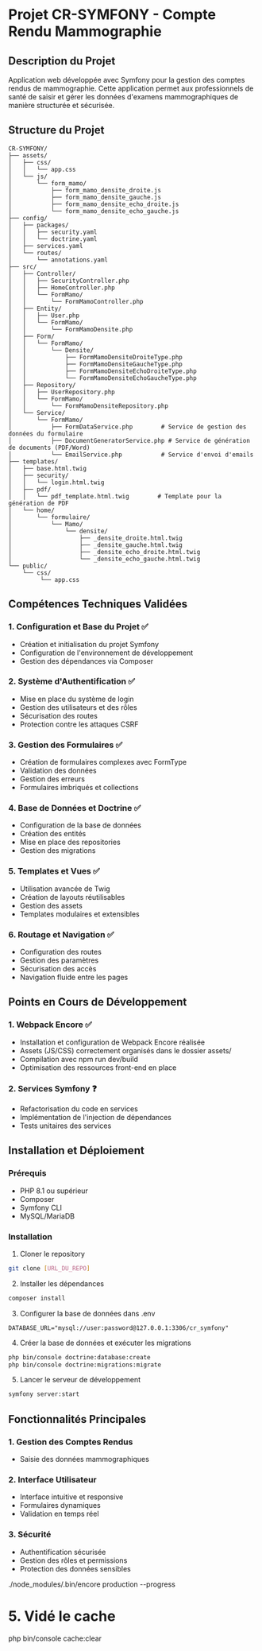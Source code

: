 # Projet CR-SYMFONY - Compte Rendu Mammographie

## Description du Projet
Application web développée avec Symfony pour la gestion des comptes rendus de mammographie. Cette application permet aux professionnels de santé de saisir et gérer les données d'examens mammographiques de manière structurée et sécurisée.

## Structure du Projet

```
CR-SYMFONY/
├── assets/
│   ├── css/
│   │   └── app.css
│   └── js/
│       └── form_mamo/
│           ├── form_mamo_densite_droite.js
│           ├── form_mamo_densite_gauche.js
│           ├── form_mamo_densite_echo_droite.js
│           └── form_mamo_densite_echo_gauche.js
├── config/
│   ├── packages/
│   │   ├── security.yaml
│   │   └── doctrine.yaml
│   ├── services.yaml
│   └── routes/
│       └── annotations.yaml
├── src/
│   ├── Controller/
│   │   ├── SecurityController.php
│   │   ├── HomeController.php
│   │   └── FormMamo/
│   │       └── FormMamoController.php
│   ├── Entity/
│   │   ├── User.php
│   │   └── FormMamo/
│   │       └── FormMamoDensite.php
│   ├── Form/
│   │   └── FormMamo/
│   │       └── Densite/
│   │           ├── FormMamoDensiteDroiteType.php
│   │           ├── FormMamoDensiteGaucheType.php
│   │           ├── FormMamoDensiteEchoDroiteType.php
│   │           └── FormMamoDensiteEchoGaucheType.php
│   ├── Repository/
│   │   ├── UserRepository.php
│   │   └── FormMamo/
│   │       └── FormMamoDensiteRepository.php
│   └── Service/
│       └── FormMamo/
│           ├── FormDataService.php        # Service de gestion des données du formulaire
│           ├── DocumentGeneratorService.php # Service de génération de documents (PDF/Word)
│           └── EmailService.php           # Service d'envoi d'emails
├── templates/
│   ├── base.html.twig
│   ├── security/
│   │   └── login.html.twig
│   ├── pdf/
│   │   └── pdf_template.html.twig        # Template pour la génération de PDF
│   └── home/
│       └── formulaire/
│           └── Mamo/
│               └── densite/
│                   ├── _densite_droite.html.twig
│                   ├── _densite_gauche.html.twig
│                   ├── _densite_echo_droite.html.twig
│                   └── _densite_echo_gauche.html.twig
└── public/
    └── css/
         └── app.css

```

## Compétences Techniques Validées

### 1. Configuration et Base du Projet ✅
- Création et initialisation du projet Symfony
- Configuration de l'environnement de développement
- Gestion des dépendances via Composer

### 2. Système d'Authentification ✅
- Mise en place du système de login
- Gestion des utilisateurs et des rôles
- Sécurisation des routes
- Protection contre les attaques CSRF

### 3. Gestion des Formulaires ✅
- Création de formulaires complexes avec FormType
- Validation des données
- Gestion des erreurs
- Formulaires imbriqués et collections

### 4. Base de Données et Doctrine ✅
- Configuration de la base de données
- Création des entités
- Mise en place des repositories
- Gestion des migrations

### 5. Templates et Vues ✅
- Utilisation avancée de Twig
- Création de layouts réutilisables
- Gestion des assets
- Templates modulaires et extensibles

### 6. Routage et Navigation ✅
- Configuration des routes
- Gestion des paramètres
- Sécurisation des accès
- Navigation fluide entre les pages

## Points en Cours de Développement

### 1. Webpack Encore ✅
- Installation et configuration de Webpack Encore réalisée
- Assets (JS/CSS) correctement organisés dans le dossier assets/
- Compilation avec npm run dev/build
- Optimisation des ressources front-end en place

### 2. Services Symfony ❓
- Refactorisation du code en services
- Implémentation de l'injection de dépendances
- Tests unitaires des services

## Installation et Déploiement

### Prérequis
- PHP 8.1 ou supérieur
- Composer
- Symfony CLI
- MySQL/MariaDB

### Installation

1. Cloner le repository
```bash
git clone [URL_DU_REPO]
```

2. Installer les dépendances
```bash
composer install
```

3. Configurer la base de données dans .env
```
DATABASE_URL="mysql://user:password@127.0.0.1:3306/cr_symfony"
```

4. Créer la base de données et exécuter les migrations
```bash
php bin/console doctrine:database:create
php bin/console doctrine:migrations:migrate
```

5. Lancer le serveur de développement
```bash
symfony server:start
```

## Fonctionnalités Principales

### 1. Gestion des Comptes Rendus
- Saisie des données mammographiques

### 2. Interface Utilisateur
- Interface intuitive et responsive
- Formulaires dynamiques
- Validation en temps réel

### 3. Sécurité
- Authentification sécurisée
- Gestion des rôles et permissions
- Protection des données sensibles


./node_modules/.bin/encore production --progress

# 5. Vidé le cache
php bin/console cache:clear
